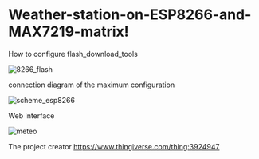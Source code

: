 # Weather-station-on-ESP8266-and-MAX7219-matrix!
How to configure flash_download_tools

![8266_flash](https://user-images.githubusercontent.com/3407229/191793563-ba61b4f9-d7ed-41de-83c8-73f458dd3660.jpg)

connection diagram of the maximum configuration

![scheme_esp8266](https://user-images.githubusercontent.com/3407229/191793606-83d76c20-5c58-4425-a2e5-2ed80b8ed3da.png)



Web interface

![meteo](https://user-images.githubusercontent.com/3407229/191795171-95626df7-033b-4e8b-bdf9-a2437380dc80.jpg)


The project creator
https://www.thingiverse.com/thing:3924947
